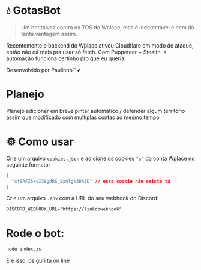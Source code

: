 # 💧 GotasBot
> Um bot talvez contra os TOS do Wplace, mas é indetectável e nem dá tanta vantagem assim.

Recentemente o backend do Wplace ativou Cloudflare em modo de ataque, então não dá mais pra usar só fetch. Com Puppeteer + Stealth, a automação funciona certinho pro que eu queria.

Desenvolvido por Paulinho™ ✔

# Planejo
Planejo adicionar em breve pintar automático / defender algum território assim que modificado com multiplas contas ao mesmo tempo

# ⚙️ Como usar
Crie um arquivo `cookies.json` e adicione os cookies `"s"` da conta Wplace no seguinte formato:
```json
[
  "xfSAFZ5xsX38gdRS_8xnlg%3D%3D" // esse cookie não existe tá
]
```
Crie um arquivo `.env` com a URL do seu webhook do Discord:

```env
DISCORD_WEBHOOK_URL="https://linkdowebhook"
```

# Rode o bot:
```bash
node index.js
```

E é isso, os guri ta on line